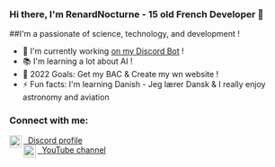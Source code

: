 ### Hi there, I'm RenardNocturne - 15 old French Developer 👋

##I'm a passionate of science, technology, and development !
- 🤖 I'm currently working [on my Discord Bot](https://muzikae.fr) !
- 📚 I'm learning a lot about AI !
- 🥅 2022 Goals: Get my BAC & Create my wn website !
- ⚡ Fun facts: I'm learning Danish - Jeg lærer Dansk & I really enjoy astronomy and aviation

### Connect with me:
[<img align="left" alt="Discord" width="22px" margin-right="2550px" src="https://cdn.jsdelivr.net/npm/simple-icons@v3/icons/discord.svg" /> &nbsp; Discord profile](https://discordapp.com/users/240719395352084480) 
<br />
[<img align="left" alt="YouTube" width="22px" src="https://cdn.jsdelivr.net/npm/simple-icons@v3/icons/youtube.svg" /> &nbsp; YouTube channel](https://www.youtube.com/channel/UCkjkofshsaAybT7GPO2R0Mw)